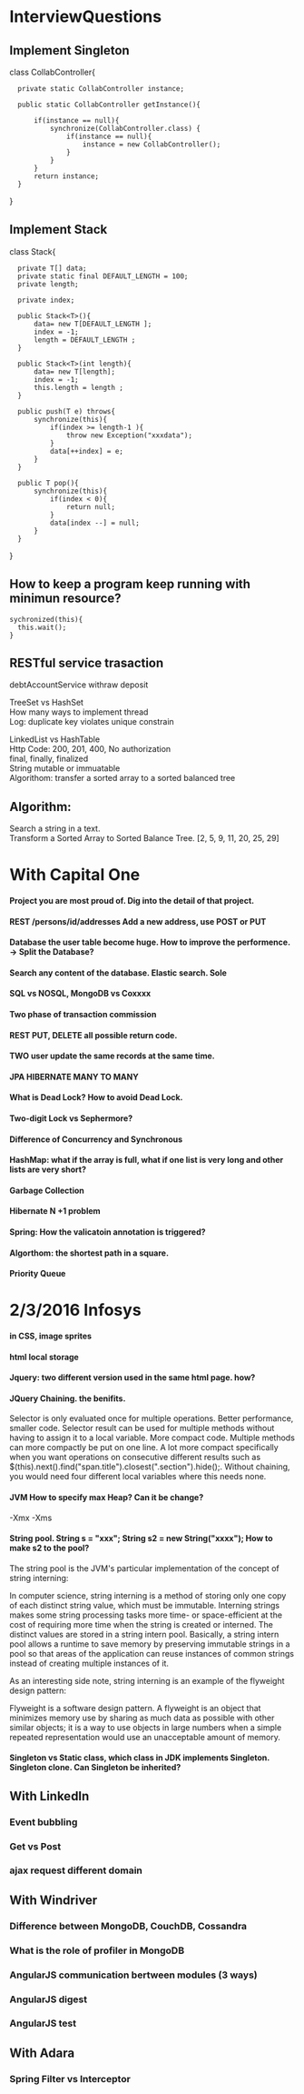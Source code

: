 # InterviewQuestions

## Implement Singleton  

  class CollabController{
  
      private static CollabController instance;
  
      public static CollabController getInstance(){
      
          if(instance == null){
              synchronize(CollabController.class) {
                  if(instance == null){
                      instance = new CollabController();
                  }  
              }          
          }
          return instance;
      }
  }

## Implement Stack

  class Stack<T>{
  
      private T[] data;
      private static final DEFAULT_LENGTH = 100;
      private length;
      
      private index;
      
      public Stack<T>(){
          data= new T[DEFAULT_LENGTH ];
          index = -1;
          length = DEFAULT_LENGTH ;
      }
      
      public Stack<T>(int length){
          data= new T[length];
          index = -1;
          this.length = length ;
      }
      
      public push(T e) throws{      
          synchronize(this){
              if(index >= length-1 ){
                  throw new Exception("xxxdata");
              }
              data[++index] = e; 
          }  
      }
      
      public T pop(){   
          synchronize(this){
              if(index < 0){
                  return null;
              }
              data[index --] = null; 
          }       
      }
  }
  
## How to keep a program keep running with minimun resource?
  
    sychronized(this){
      this.wait();
    }
  
## RESTful service trasaction
  
   debtAccountService
   withraw
   deposit
   

  TreeSet vs HashSet  
  How many ways to implement thread  
  Log: duplicate key violates unique constrain  

  LinkedList vs HashTable  
  Http Code: 200, 201, 400, No authorization  
  final, finally, finalized  
  String mutable or immuatable  
  Algorithom: transfer a sorted array to a sorted balanced tree  

## Algorithm:  
  Search a string in a text.  
  Transform a Sorted Array to Sorted Balance Tree. [2, 5, 9, 11, 20, 25, 29]  

# With Capital One  

#### Project you are most proud of. Dig into the detail of that project.  

#### REST /persons/id/addresses  Add a new address, use POST or PUT  

#### Database the user table become huge. How to improve the performence.   -> Split the Database?   
#### Search any content of the database.    Elastic search.    Sole   

#### SQL vs NOSQL, MongoDB vs Coxxxx  

#### Two phase of transaction commission   

#### REST PUT, DELETE all possible return code.  

#### TWO user update the same records at the same time.  

#### JPA HIBERNATE MANY TO MANY  

#### What is Dead Lock? How to avoid Dead Lock.   

#### Two-digit Lock vs Sephermore?  

#### Difference of Concurrency and Synchronous   

#### HashMap: what if the array is full, what if one list is very long and other lists are very short?    

#### Garbage Collection   

#### Hibernate   N +1 problem  

#### Spring: How the valicatoin annotation is triggered?  

#### Algorthom: the shortest path in a square.  

#### Priority Queue    


# 2/3/2016 Infosys  
#### in CSS, image sprites  
#### html local storage  
#### Jquery: two different version used in the same html page. how?  
#### JQuery Chaining. the benifits.  
Selector is only evaluated once for multiple operations. Better performance, smaller code.
Selector result can be used for multiple methods without having to assign it to a local variable. More compact code.
Multiple methods can more compactly be put on one line.
A lot more compact specifically when you want operations on consecutive different results such as $(this).next().find("span.title").closest(".section").hide();. Without chaining, you would need four different local variables where this needs none.   

#### JVM How to specify max Heap? Can it be change?  
-Xmx -Xms

#### String pool. String s = "xxx"; String s2 = new String("xxxx"); How to make s2 to the pool?  
The string pool is the JVM's particular implementation of the concept of string interning:

In computer science, string interning is a method of storing only one copy of each distinct string value, which must be immutable. Interning strings makes some string processing tasks more time- or space-efficient at the cost of requiring more time when the string is created or interned. The distinct values are stored in a string intern pool.
Basically, a string intern pool allows a runtime to save memory by preserving immutable strings in a pool so that areas of the application can reuse instances of common strings instead of creating multiple instances of it.

As an interesting side note, string interning is an example of the flyweight design pattern:

Flyweight is a software design pattern. A flyweight is an object that minimizes memory use by sharing as much data as possible with other similar objects; it is a way to use objects in large numbers when a simple repeated representation would use an unacceptable amount of memory.

#### Singleton vs Static class, which class in JDK implements Singleton. Singleton clone. Can Singleton be inherited?
####

## With LinkedIn
### Event bubbling
### Get vs Post
### ajax request different domain

## With Windriver
### Difference between MongoDB, CouchDB, Cossandra
### What is the role of profiler in MongoDB
### AngularJS communication bertween modules (3 ways)
### AngularJS digest
### AngularJS test

## With Adara
### Spring Filter vs Interceptor
